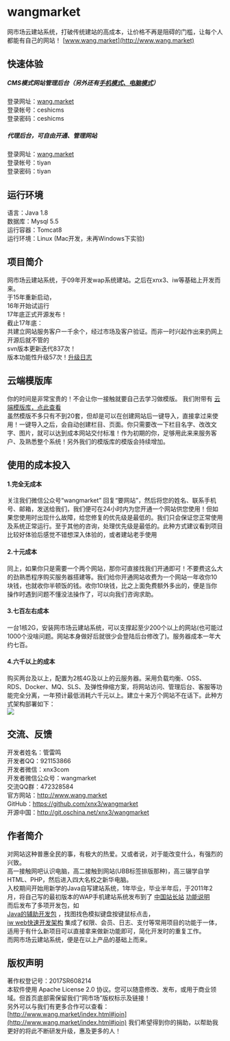 # wangmarket
网市场云建站系统，打破传统建站的高成本，让价格不再是阻碍的门槛，让每个人都能有自己的网站！ [www.wang.market](http://www.wang.market)

## 快速体验
##### CMS模式网站管理后台（另外还有[手机模式、电脑模式](http://www.wang.market/index.html#about)）
登录网址：[wang.market](http://wang.market)<br/>
登录帐号：ceshicms<br/>
登录密码：ceshicms<br/>
##### 代理后台，可自由开通、管理网站
登录网址：[wang.market](http://wang.market)<br/>
登录帐号：tiyan<br/>
登录密码：tiyan<br/>

## 运行环境
语言：Java 1.8<br/>
数据库：Mysql 5.5<br/>
运行容器：Tomcat8<br/>
运行环境：Linux (Mac开发，未再Windows下实验)<br/>

## 项目简介
网市场云建站系统，于09年开发wap系统建站。之后在xnx3、iw等基础上开发而来。<br/>
于15年重新启动，<br/>
16年开始试运行<br/>
17年底正式开源发布！<br/>
截止17年底：<br/>
共建立网站服务客户一千余个，经过市场及客户验证。而非一时兴起作出来扔网上开源后就不管的<br/>
svn版本更新迭代837次！<br/>
版本功能性升级57次！[升级日志](http://www.wang.market/log.html)

## 云端模版库
你的时间是非常宝贵的！不会让你一接触就要自己去学习做模版。
我们附带有 [云端模版库，点此查看](http://wang.market/template.jsp)<br/>
虽然模版不多只有不到20套，但却是可以在创建网站后一键导入，直接拿过来使用！一键导入之后，会自动创建栏目、页面。你只需要改一下栏目名字、改改文字、图片，就可以达到成本网站交付标准！作为初期的你，足够用此来来服务客户、及熟悉整个系统！另外我们的模版库的模版会持续增加。


## 使用的成本投入
#### 1.完全无成本
关注我们微信公众号“wangmarket” 回复“要网站”，然后将您的姓名、联系手机号、邮箱，发送给我们，我们便可在24小时内为您开通一个网站供您使用！但如果您使用时出现什么故障，给您修复的优先级是最低的。我们只会保证您正常使用及系统正常运行。至于其他的咨询，处理优先级是最低的。此种方式建议看到项目比较好体验后感觉不错想深入体验的，或者建站老手使用
#### 2.十元成本<br/>
同上，如果你只是需要一个两个网站，那你可直接找我们开通即可！不要费这么大的劲熟悉程序购买服务器搭建等。我们给你开通网站收费为一个网站一年收你10块钱，也就收你半顿饭的钱。收你10块钱，比之上面免费额外多出的，便是当你操作时遇到问题不懂没法操作了，可以向我们咨询求助。
#### 3.七百左右成本<br/>
一台1核2G，安装网市场云建站系统，可以支撑起至少200个以上的网站(也可能过1000个没啥问题。网站本身做好后就很少会登陆后台修改了)。服务器成本一年大约七百。<br/>
#### 4.六千以上的成本<br/>
购买两台及以上，配置为2核4G及以上的云服务器。采用负载均衡、OSS、RDS、Docker、MQ、SLS、及弹性伸缩方案，将网站访问、管理后台、客服等功能完全分离，一年预计最低消耗六千元以上。建立十来万个网站不在话下。此种方式架构部署如下：<br/>
![](http://cdn.weiunity.com/site/341/templateimage/4f6088b65e514321a7caed3c1f62a547.png)


## 交流、反馈
开发者姓名：管雷鸣<br/>
开发者QQ：921153866<br/>
开发者微信：xnx3com<br/>
开发者微信公众号：wangmarket<br/>
交流QQ群：472328584<br/>
官方网站：http://www.wang.market<br/>
GitHub：https://github.com/xnx3/wangmarket<br/>
开源中国：http://git.oschina.net/xnx3/wangmarket<br/>


## 作者简介
对网站这种普惠全民的事，有极大的热爱。又或者说，对于能改变什么，有强烈的兴致。<br/>
高一接触网吧认识电脑，高二接触到网站(UBB标签排版那种)，高三辍学自学HTML、PHP，然后进入四大名校之新华电脑。<br/>
入校期间开始用新学的Java自写建站系统，1年毕业，毕业半年后，于2011年2月，将自己写的最初版本的WAP手机建站系统发布到了 [中国站长站](http://down.chinaz.com/soft/29191.htm) [功能说明](http://www.xnx3.com/software/xxJspMql/20121102/8.html)<br/>
而后发布了多项开发包，如 <br/>
[Java的辅助开发包](https://github.com/xnx3/xnx3) ，找图找色模拟键盘按键鼠标点击， <br/>
[iw web快速开发架构](https://github.com/xnx3/iw) 集成了权限、会员、日志、支付等常用项目的功能于一体，适用于有什么新项目可以直接拿来做新功能即可，简化开发时的重复工作。<br/>
而网市场云建站系统，便是在以上产品的基础上而来。


## 版权声明
著作权登记号：2017SR608214<br/>
本软件使用 Apache License 2.0 协议。您可以随意修改、发布，或用于商业领域。但首页底部需保留我们“网市场”版权标示及链接！<br/>
另外可以与我们有更多合作可以查看： [http://www.wang.market/index.html#join](http://www.wang.market/index.html#join) 我们希望得到你的捐助，以帮助我更好的将此不断研发升级，惠及更多的人！
